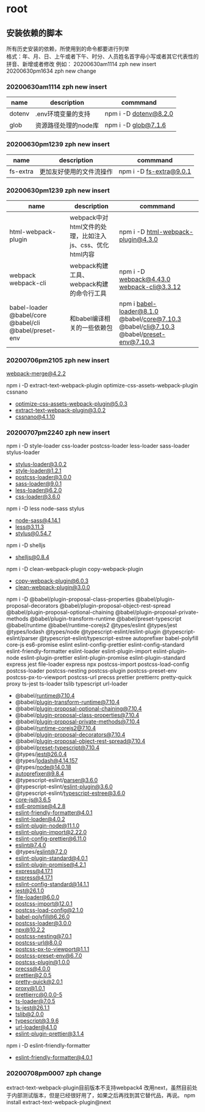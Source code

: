 # root



## 安装依赖的脚本

所有历史安装的依赖，所使用到的命令都要进行列举  
格式：年、月、日、上午或者下午、时分、人员姓名首字母小写或者其它代表性的拼音、新增或者修改
例如：
    20200630am1114 zph new insert  
    20200630pm1634 zph new change

### 20200630am1114 zph new insert

| name | description | commmand  |
|   ---|          ---|        ---|
| dotenv | .env环境变量的支持  | npm i -D dotenv@8.2.0  |
| glob | 资源路径处理的node库  | npm i -D glob@7.1.6  |

### 20200630pm1239 zph new insert

| name | description | commmand  |
|   ---|          ---|        ---|
| fs-extra | 更加友好使用的文件流操作  | npm i -D fs-extra@9.0.1  |

### 20200630pm1239 zph new insert

| name | description | commmand  |
|   ---|          ---|        ---|
| html-webpack-plugin | webpack中对html文件的处理，比如注入js、css、优化html内容  | npm i -D html-webpack-plugin@4.3.0  |
| webpack webpack-cli | webpack构建工具、webpack构建的命令行工具  | npm i -D webpack@4.43.0 webpack-cli@3.3.12  |
| babel-loader @babel/core @babel/cli @babel/preset-env | 和babel编译相关的一些依赖包 | npm i babel-loader@8.1.0 @babel/core@7.10.3 @babel/cli@7.10.3 @babel/preset-env@7.10.3 |


### 20200706pm2105 zph new insert

webpack-merge@4.2.2

npm i -D extract-text-webpack-plugin optimize-css-assets-webpack-plugin cssnano
+ optimize-css-assets-webpack-plugin@5.0.3
+ extract-text-webpack-plugin@3.0.2
+ cssnano@4.1.10


### 20200707pm2240 zph new insert

npm i -D style-loader css-loader postcss-loader less-loader sass-loader stylus-loader
+ stylus-loader@3.0.2
+ style-loader@1.2.1
+ postcss-loader@3.0.0
+ sass-loader@9.0.1
+ less-loader@6.2.0
+ css-loader@3.6.0

npm i -D less node-sass stylus
+ node-sass@4.14.1
+ less@3.11.3
+ stylus@0.54.7

npm i -D shelljs
+ shelljs@0.8.4

npm i -D clean-webpack-plugin copy-webpack-plugin
+ copy-webpack-plugin@6.0.3
+ clean-webpack-plugin@3.0.0

npm i -D @babel/plugin-proposal-class-properties @babel/plugin-proposal-decorators @babel/plugin-proposal-object-rest-spread @babel/plugin-proposal-optional-chaining @babel/plugin-proposal-private-methods @babel/plugin-transform-runtime @babel/preset-typescript @babel/runtime @babel/runtime-corejs2 @types/eslint @types/jest @types/lodash @types/node @typescript-eslint/eslint-plugin @typescript-eslint/parser @typescript-eslint/typescript-estree autoprefixer babel-polyfill core-js es6-promise eslint eslint-config-prettier eslint-config-standard eslint-friendly-formatter eslint-loader eslint-plugin-import eslint-plugin-node eslint-plugin-prettier eslint-plugin-promise eslint-plugin-standard express jest file-loader express npx postcss-import postcss-load-config postcss-loader postcss-nesting postcss-plugin postcss-preset-env postcss-px-to-viewport postcss-url precss prettier prettierrc pretty-quick proxy ts-jest ts-loader tslib typescript url-loader
+ @babel/runtime@7.10.4
+ @babel/plugin-transform-runtime@7.10.4
+ @babel/plugin-proposal-optional-chaining@7.10.4
+ @babel/plugin-proposal-class-properties@7.10.4
+ @babel/plugin-proposal-private-methods@7.10.4
+ @babel/runtime-corejs2@7.10.4
+ @babel/plugin-proposal-decorators@7.10.4
+ @babel/plugin-proposal-object-rest-spread@7.10.4
+ @babel/preset-typescript@7.10.4
+ @types/jest@26.0.4
+ @types/lodash@4.14.157
+ @types/node@14.0.18
+ autoprefixer@9.8.4
+ @typescript-eslint/parser@3.6.0
+ @typescript-eslint/eslint-plugin@3.6.0
+ @typescript-eslint/typescript-estree@3.6.0
+ core-js@3.6.5
+ es6-promise@4.2.8
+ eslint-friendly-formatter@4.0.1
+ eslint-loader@4.0.2
+ eslint-plugin-node@11.1.0
+ eslint-plugin-import@2.22.0
+ eslint-config-prettier@6.11.0
+ eslint@7.4.0
+ @types/eslint@7.2.0
+ eslint-plugin-standard@4.0.1
+ eslint-plugin-promise@4.2.1
+ express@4.17.1
+ express@4.17.1
+ eslint-config-standard@14.1.1
+ jest@26.1.0
+ file-loader@6.0.0
+ postcss-import@12.0.1
+ postcss-load-config@2.1.0
+ babel-polyfill@6.26.0
+ postcss-loader@3.0.0
+ npx@10.2.2
+ postcss-nesting@7.0.1
+ postcss-url@8.0.0
+ postcss-px-to-viewport@1.1.1
+ postcss-preset-env@6.7.0
+ postcss-plugin@1.0.0
+ precss@4.0.0
+ prettier@2.0.5
+ pretty-quick@2.0.1
+ proxy@1.0.1
+ prettierrc@0.0.0-5
+ ts-loader@7.0.5
+ ts-jest@26.1.1
+ tslib@2.0.0
+ typescript@3.9.6
+ url-loader@4.1.0
+ eslint-plugin-prettier@3.1.4

npm i -D eslint-friendly-formatter
+ eslint-friendly-formatter@4.0.1

### 20200708pm0007 zph change
extract-text-webpack-plugin目前版本不支持webpack4
改用next，虽然目前处于内部测试版本，但是已经很好用了，如果之后再找到其它替代品，再说。
npm install extract-text-webpack-plugin@next​​​​​​​